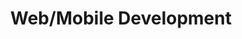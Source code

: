 ---
title: Web/Mobile Development
summary: Earlier in my learning path i've dabbled in some web and mobile development by trying to recreate and make design changes to existing sites or apps. I've mainly used HTML, CSS, Javascript and React for the web part and Flutter for the mobile's.
tags:
    - Web/Mobile Development

external_link: https://github.com/cmanziel
---